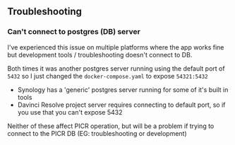 ## Troubleshooting

### Can't connect to postgres (DB) server

I've experienced this issue on multiple platforms where the app works fine but development tools / troubleshooting doesn't connect to DB.

Both times it was another postgres server running using the default port of `5432` so I just changed the `docker-compose.yaml` to expose `54321:5432`

- Synology has a 'generic' postgres server running for some of it's built in tools
- Davinci Resolve project server requires connecting to default port, so if you use that you can't expose 5432

Neither of these affect PICR operation, but will be a problem if trying to connect to the PICR DB (EG: troubleshooting or development)
